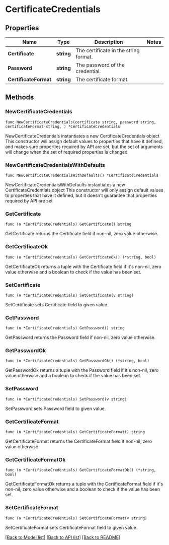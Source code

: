 # CertificateCredentials

## Properties

Name | Type | Description | Notes
------------ | ------------- | ------------- | -------------
**Certificate** | **string** | The certificate in the string format. | 
**Password** | **string** | The password of the credential. | 
**CertificateFormat** | **string** | The certificate format. | 

## Methods

### NewCertificateCredentials

`func NewCertificateCredentials(certificate string, password string, certificateFormat string, ) *CertificateCredentials`

NewCertificateCredentials instantiates a new CertificateCredentials object
This constructor will assign default values to properties that have it defined,
and makes sure properties required by API are set, but the set of arguments
will change when the set of required properties is changed

### NewCertificateCredentialsWithDefaults

`func NewCertificateCredentialsWithDefaults() *CertificateCredentials`

NewCertificateCredentialsWithDefaults instantiates a new CertificateCredentials object
This constructor will only assign default values to properties that have it defined,
but it doesn't guarantee that properties required by API are set

### GetCertificate

`func (o *CertificateCredentials) GetCertificate() string`

GetCertificate returns the Certificate field if non-nil, zero value otherwise.

### GetCertificateOk

`func (o *CertificateCredentials) GetCertificateOk() (*string, bool)`

GetCertificateOk returns a tuple with the Certificate field if it's non-nil, zero value otherwise
and a boolean to check if the value has been set.

### SetCertificate

`func (o *CertificateCredentials) SetCertificate(v string)`

SetCertificate sets Certificate field to given value.


### GetPassword

`func (o *CertificateCredentials) GetPassword() string`

GetPassword returns the Password field if non-nil, zero value otherwise.

### GetPasswordOk

`func (o *CertificateCredentials) GetPasswordOk() (*string, bool)`

GetPasswordOk returns a tuple with the Password field if it's non-nil, zero value otherwise
and a boolean to check if the value has been set.

### SetPassword

`func (o *CertificateCredentials) SetPassword(v string)`

SetPassword sets Password field to given value.


### GetCertificateFormat

`func (o *CertificateCredentials) GetCertificateFormat() string`

GetCertificateFormat returns the CertificateFormat field if non-nil, zero value otherwise.

### GetCertificateFormatOk

`func (o *CertificateCredentials) GetCertificateFormatOk() (*string, bool)`

GetCertificateFormatOk returns a tuple with the CertificateFormat field if it's non-nil, zero value otherwise
and a boolean to check if the value has been set.

### SetCertificateFormat

`func (o *CertificateCredentials) SetCertificateFormat(v string)`

SetCertificateFormat sets CertificateFormat field to given value.



[[Back to Model list]](../README.md#documentation-for-models) [[Back to API list]](../README.md#documentation-for-api-endpoints) [[Back to README]](../README.md)


